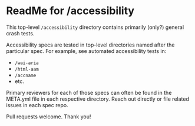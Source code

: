# ReadMe for /accessibility 

This top-level `/accessibility` directory contains primarily (only?) general crash tests. 

Accessibility specs are tested in top-level directories named after the particular spec. For example, see automated accessibility tests in:

- `/wai-aria`
- `/html-aam`
- `/accname`
- etc.

Primary reviewers for each of those specs can often be found in the META.yml file in each respective directory. Reach out directly or file related issues in each spec repo. 

Pull requests welcome. Thank you!
